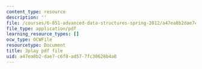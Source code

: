 ```yaml
---
content_type: resource
description: ''
file: /courses/6-851-advanced-data-structures-spring-2012/a47ea8b2dae7c6f8ad577fc30628b4a8_XZLN6NxEQWo.pdf
file_type: application/pdf
learning_resource_types: []
ocw_type: OCWFile
resourcetype: Document
title: 3play pdf file
uid: a47ea8b2-dae7-c6f8-ad57-7fc30628b4a8
---
```

